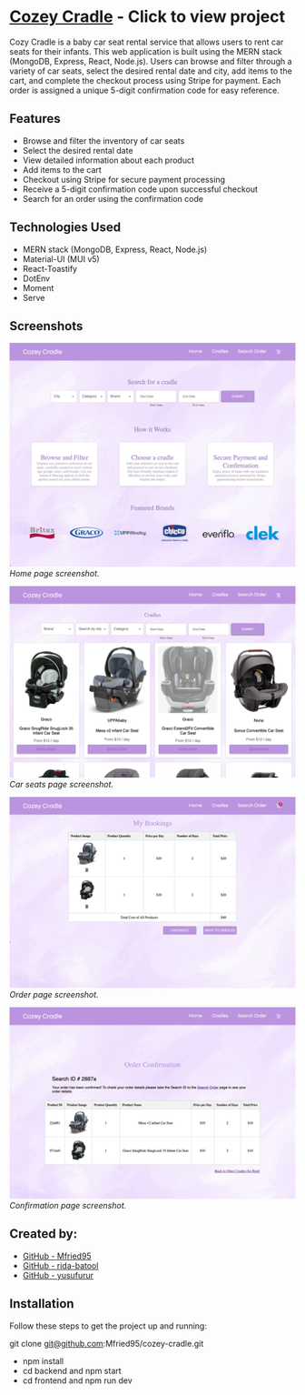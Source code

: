 # [Cozey Cradle](https://balmy-afternoon-production.up.railway.app/) - Click to view project

Cozy Cradle is a baby car seat rental service that allows users to rent car seats for their infants. This web application is built using the MERN stack (MongoDB, Express, React, Node.js). Users can browse and filter through a variety of car seats, select the desired rental date and city, add items to the cart, and complete the checkout process using Stripe for payment. Each order is assigned a unique 5-digit confirmation code for easy reference.

## Features

- Browse and filter the inventory of car seats
- Select the desired rental date
- View detailed information about each product
- Add items to the cart
- Checkout using Stripe for secure payment processing
- Receive a 5-digit confirmation code upon successful checkout
- Search for an order using the confirmation code

## Technologies Used

- MERN stack (MongoDB, Express, React, Node.js)
- Material-UI (MUI v5)
- React-Toastify
- DotEnv
- Moment
- Serve

## Screenshots

![Home page](./docs/Home.png)
_Home page screenshot._

![Cradles](./docs/Cradles.png)
_Car seats page screenshot._

![Bookings](./docs/bookings.png)
_Order page screenshot._

![Confirmation page](./docs/confirmed.png)
_Confirmation page screenshot._


## Created by:

- [GitHub - Mfried95](https://github.com/Mfried95)
- [GitHub - rida-batool](https://github.com/rida-batool)
- [GitHub - yusufurur](https://github.com/yusufurur)

## Installation

Follow these steps to get the project up and running:

git clone git@github.com:Mfried95/cozey-cradle.git

- npm install
- cd backend and npm start
- cd frontend and npm run dev
